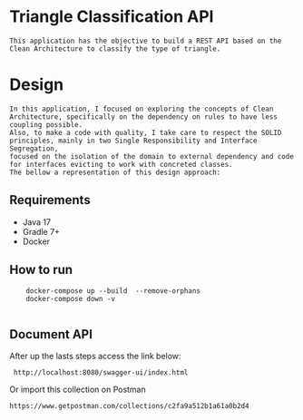 # Triangle Classification API
    This application has the objective to build a REST API based on the Clean Architecture to classify the type of triangle. 

# Design
    In this application, I focused on exploring the concepts of Clean Architecture, specifically on the dependency on rules to have less coupling possible. 
    Also, to make a code with quality, I take care to respect the SOLID principles, mainly in two Single Responsibility and Interface Segregation, 
    focused on the isolation of the domain to external dependency and code for interfaces evicting to work with concreted classes.
    The bellow a representation of this design approach:

## Requirements
- Java 17
- Gradle 7+
- Docker

## How to run
```
    docker-compose up --build  --remove-orphans
    docker-compose down -v
    
```

## Document API
After up the lasts steps access the link below:

```
 http://localhost:8080/swagger-ui/index.html

```
Or import this collection on Postman
```
https://www.getpostman.com/collections/c2fa9a512b1a61a0b2d4
```
